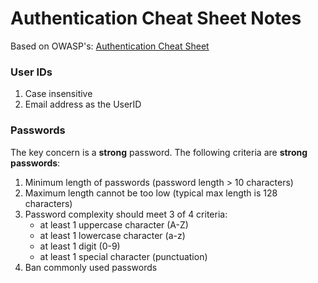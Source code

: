 # Authentication Cheat Sheet Notes

Based on OWASP's: [Authentication Cheat Sheet](https://www.owasp.org/index.php/Authentication_Cheat_Sheet)


### User IDs
1. Case insensitive
2. Email address as the UserID

### Passwords
The key concern is a **strong** password. The following criteria are **strong passwords**:

1. Minimum length of passwords (password length > 10 characters)
2. Maximum length cannot be too low (typical max length is 128 characters)
3. Password complexity should meet 3 of 4 criteria:
  	- at least 1 uppercase character (A-Z)
  	- at least 1 lowercase character (a-z)
  	- at least 1 digit (0-9)
  	- at least 1 special character (punctuation)
4. Ban commonly used passwords